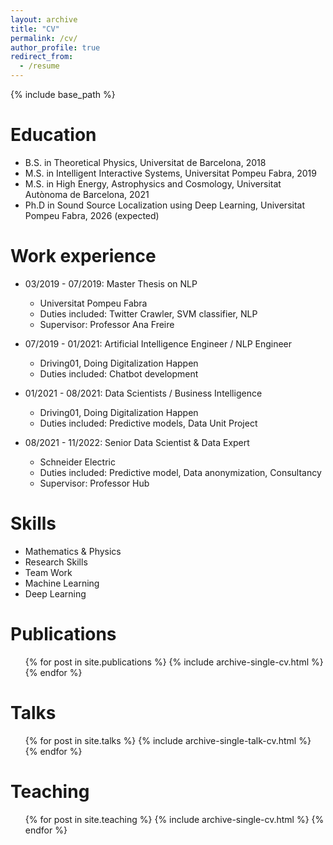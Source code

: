 ```yaml
---
layout: archive
title: "CV"
permalink: /cv/
author_profile: true
redirect_from:
  - /resume
---
```


{% include base_path %}

Education
======
* B.S. in Theoretical Physics, Universitat de Barcelona, 2018
* M.S. in Intelligent Interactive Systems, Universitat Pompeu Fabra, 2019
* M.S. in High Energy, Astrophysics and Cosmology, Universitat Autònoma de Barcelona, 2021
* Ph.D in Sound Source Localization using Deep Learning, Universitat Pompeu Fabra, 2026 (expected)

Work experience
======
* 03/2019 - 07/2019: Master Thesis on NLP
  * Universitat Pompeu Fabra
  * Duties included: Twitter Crawler, SVM classifier, NLP
  * Supervisor: Professor Ana Freire

* 07/2019 - 01/2021: Artificial Intelligence Engineer / NLP Engineer
  * Driving01, Doing Digitalization Happen
  * Duties included: Chatbot development

* 01/2021 - 08/2021: Data Scientists / Business Intelligence
  * Driving01, Doing Digitalization Happen
  * Duties included: Predictive models, Data Unit Project

* 08/2021 - 11/2022: Senior Data Scientist & Data Expert
  * Schneider Electric
  * Duties included: Predictive model, Data anonymization, Consultancy
  * Supervisor: Professor Hub
  
Skills
======
* Mathematics & Physics
* Research Skills
* Team Work
* Machine Learning
* Deep Learning

Publications
======
  <ul>{% for post in site.publications %}
    {% include archive-single-cv.html %}
  {% endfor %}</ul>
  
Talks
======
  <ul>{% for post in site.talks %}
    {% include archive-single-talk-cv.html %}
  {% endfor %}</ul>
  
Teaching
======
  <ul>{% for post in site.teaching %}
    {% include archive-single-cv.html %}
  {% endfor %}</ul>
  
<!-- Service and leadership
======
* Currently signed in to 43 different slack teams -->
